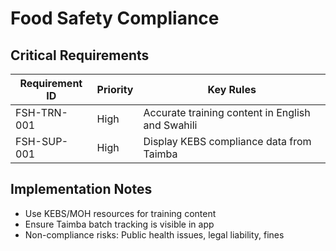 # Food Safety Compliance

## Critical Requirements
| Requirement ID | Priority | Key Rules                                                                 |
|----------------|----------|---------------------------------------------------------------------------|
| FSH-TRN-001    | High     | Accurate training content in English and Swahili                          |
| FSH-SUP-001    | High     | Display KEBS compliance data from Taimba                                  |

## Implementation Notes
- Use KEBS/MOH resources for training content
- Ensure Taimba batch tracking is visible in app
- Non-compliance risks: Public health issues, legal liability, fines